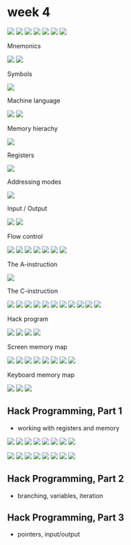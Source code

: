 # week 4


![](1File.png) 
![](2File.png)
![](3File.png)
![](4File.png)
![](5File.png)
![](6File.png)
![](7File.png)

Mnemonics

![](8File.png)
![](9File.png)

Symbols

![](10File.png)

Machine language

![](11File.png) 
![](12File.png)

Memory hierachy

![](13File.png)

Registers

![](14File.png)

Addressing modes

![](15File.png)

Input / Output

![](16File.png)
![](17File.png)

Flow control

![](18File.png)
![](19File.png)
![](20File.png)
![](21File.png) 
![](22File.png)
![](23File.png)
![](24File.png)

The A-instruction

![](25File.png)

The C-instruction

![](26File.png)
![](27File.png)
![](28File.png) 
![](29File.png)
![](30File.png)
![](31File.png)
![](32File.png)
![](33File.png)
![](34File.png)
![](35File.png)
![](36File.png)

Hack program

![](37File.png)
![](38File.png)
![](39File.png)
![](40File.png)

Screen memory map

![](41File.png)
![](42File.png)
![](43File.png)
![](44File.png)
![](45File.png)
![](46File.png)
![](47File.png)
![](48File.png)

Keyboard memory map

![](49File.png)
![](50File.png)
![](51File.png)

## Hack Programming, Part 1

- working with registers and memory

![](52File.png)
![](53File.png)
![](54File.png)
![](55File.png)
![](56File.png)
![](57File.png)
![](58File.png)
![](59File.png)

![](61File.png)
![](61File.png)
![](62File.png)
![](63File.png)
![](64File.png)
![](65File.png)
![](66File.png)
![](67File.png)

## Hack Programming, Part 2

- branching, variables, iteration

## Hack Programming, Part 3

- pointers, input/output

